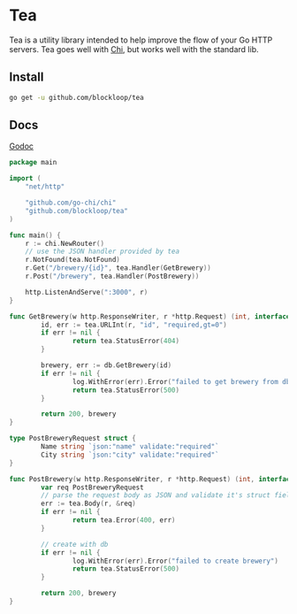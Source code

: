 # Tea

Tea is a utility library intended to help improve the flow of your Go HTTP servers. Tea goes well with [Chi](https://github.com/go-chi/chi), but works well with the standard lib.

## Install

```bash
go get -u github.com/blockloop/tea
```

## Docs

[Godoc](https://godoc.org/github.com/blockloop/tea)

```go
package main

import (
	"net/http"

	"github.com/go-chi/chi"
	"github.com/blockloop/tea"
)

func main() {
	r := chi.NewRouter()
	// use the JSON handler provided by tea
	r.NotFound(tea.NotFound)
	r.Get("/brewery/{id}", tea.Handler(GetBrewery))
	r.Post("/brewery", tea.Handler(PostBrewery))

	http.ListenAndServe(":3000", r)
}

func GetBrewery(w http.ResponseWriter, r *http.Request) (int, interface{}) {
        id, err := tea.URLInt(r, "id", "required,gt=0")
        if err != nil {
                return tea.StatusError(404)
        }

        brewery, err := db.GetBrewery(id)
        if err != nil {
                log.WithError(err).Error("failed to get brewery from db")
                return tea.StatusError(500)
        }

        return 200, brewery
}

type PostBreweryRequest struct {
        Name string `json:"name" validate:"required"`
        City string `json:"city" validate:"required"`
}

func PostBrewery(w http.ResponseWriter, r *http.Request) (int, interface{}) {
        var req PostBreweryRequest
        // parse the request body as JSON and validate it's struct fields
        err := tea.Body(r, &req)
        if err != nil {
                return tea.Error(400, err)
        }

        // create with db
        if err != nil {
                log.WithError(err).Error("failed to create brewery")
                return tea.StatusError(500)
        }

        return 200, brewery
}
```


